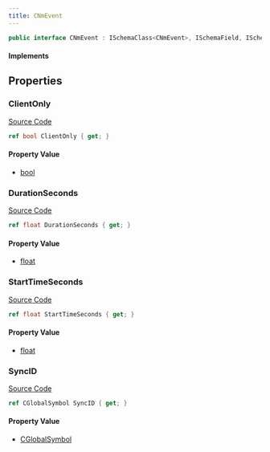 ```yaml
---
title: CNmEvent
---
```


```csharp
public interface CNmEvent : ISchemaClass<CNmEvent>, ISchemaField, ISchemaClass, INativeHandle
```

#### Implements

## Properties

### ClientOnly

[Source Code](https://github.com/swiftly-solution/swiftlys2/blob/beta/managed/src/SwiftlyS2.Generated/Schemas/Interfaces/CNmEvent.cs#L22)

```csharp
ref bool ClientOnly { get; }
```

#### Property Value

- [bool](https://learn.microsoft.com/dotnet/api/system.boolean)

### DurationSeconds

[Source Code](https://github.com/swiftly-solution/swiftlys2/blob/beta/managed/src/SwiftlyS2.Generated/Schemas/Interfaces/CNmEvent.cs#L18)

```csharp
ref float DurationSeconds { get; }
```

#### Property Value

- [float](https://learn.microsoft.com/dotnet/api/system.single)

### StartTimeSeconds

[Source Code](https://github.com/swiftly-solution/swiftlys2/blob/beta/managed/src/SwiftlyS2.Generated/Schemas/Interfaces/CNmEvent.cs#L16)

```csharp
ref float StartTimeSeconds { get; }
```

#### Property Value

- [float](https://learn.microsoft.com/dotnet/api/system.single)

### SyncID

[Source Code](https://github.com/swiftly-solution/swiftlys2/blob/beta/managed/src/SwiftlyS2.Generated/Schemas/Interfaces/CNmEvent.cs#L20)

```csharp
ref CGlobalSymbol SyncID { get; }
```

#### Property Value

- [CGlobalSymbol](/docs/api/shared/natives/cglobalsymbol)

